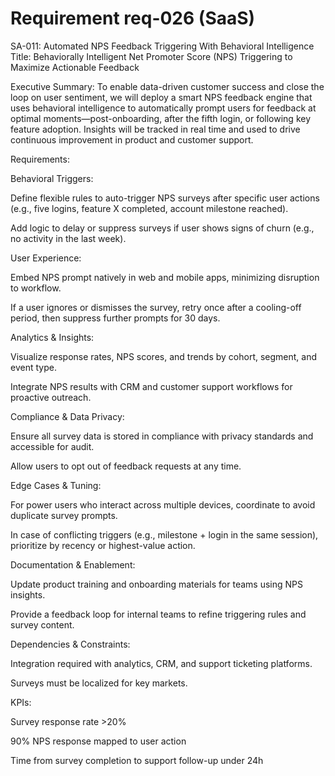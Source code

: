 # Requirement req-026 (SaaS)

SA-011: Automated NPS Feedback Triggering With Behavioral Intelligence
Title:
Behaviorally Intelligent Net Promoter Score (NPS) Triggering to Maximize Actionable Feedback

Executive Summary:
To enable data-driven customer success and close the loop on user sentiment, we will deploy a smart NPS feedback engine that uses behavioral intelligence to automatically prompt users for feedback at optimal moments—post-onboarding, after the fifth login, or following key feature adoption. Insights will be tracked in real time and used to drive continuous improvement in product and customer support.

Requirements:

Behavioral Triggers:

Define flexible rules to auto-trigger NPS surveys after specific user actions (e.g., five logins, feature X completed, account milestone reached).

Add logic to delay or suppress surveys if user shows signs of churn (e.g., no activity in the last week).

User Experience:

Embed NPS prompt natively in web and mobile apps, minimizing disruption to workflow.

If a user ignores or dismisses the survey, retry once after a cooling-off period, then suppress further prompts for 30 days.

Analytics & Insights:

Visualize response rates, NPS scores, and trends by cohort, segment, and event type.

Integrate NPS results with CRM and customer support workflows for proactive outreach.

Compliance & Data Privacy:

Ensure all survey data is stored in compliance with privacy standards and accessible for audit.

Allow users to opt out of feedback requests at any time.

Edge Cases & Tuning:

For power users who interact across multiple devices, coordinate to avoid duplicate survey prompts.

In case of conflicting triggers (e.g., milestone + login in the same session), prioritize by recency or highest-value action.

Documentation & Enablement:

Update product training and onboarding materials for teams using NPS insights.

Provide a feedback loop for internal teams to refine triggering rules and survey content.

Dependencies & Constraints:

Integration required with analytics, CRM, and support ticketing platforms.

Surveys must be localized for key markets.

KPIs:

Survey response rate >20%

90% NPS response mapped to user action

Time from survey completion to support follow-up under 24h